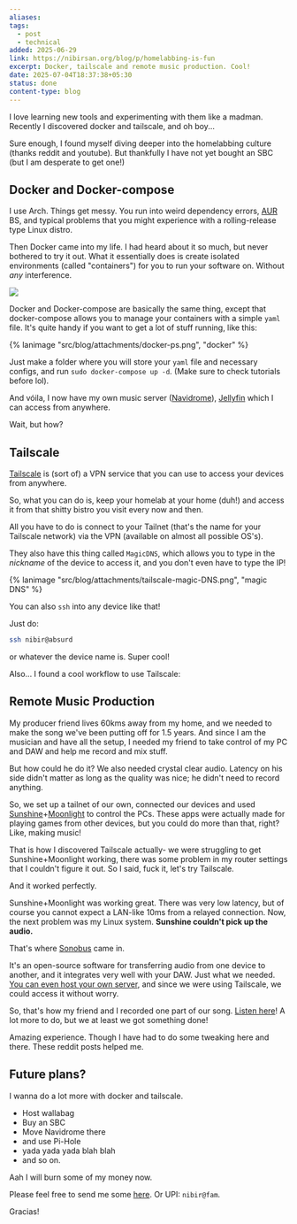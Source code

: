 ```yaml
---
aliases: 
tags:
  - post
  - technical
added: 2025-06-29
link: https://nibirsan.org/blog/p/homelabbing-is-fun
excerpt: Docker, tailscale and remote music production. Cool!
date: 2025-07-04T18:37:38+05:30
status: done
content-type: blog
---
```

I love learning new tools and experimenting with them like a madman. Recently I discovered docker and tailscale, and oh boy...

Sure enough, I found myself diving deeper into the homelabbing culture (thanks reddit and youtube). But thankfully I have not yet bought an SBC (but I am desperate to get one!)

## Docker and Docker-compose

I use Arch. Things get messy. You run into weird dependency errors, [AUR](https://aur.archlinux.org/) BS, and typical problems that you might experience with a rolling-release type Linux distro.

Then Docker came into my life. I had heard about it so much, but never bothered to try it out. What it essentially does is create isolated environments (called "containers") for you to run your software on. Without *any* interference.

![](https://www.youtube.com/watch?v=DQdB7wFEygo)

Docker and Docker-compose are basically the same thing, except that docker-compose allows you to manage your containers with a simple `yaml` file. It's quite handy if you want to get a lot of stuff running, like this:

{% lanimage "src/blog/attachments/docker-ps.png", "docker" %}

Just make a folder where you will store your `yaml` file and necessary configs, and run `sudo docker-compose up -d`. (Make sure to check tutorials before lol).

And vóila, I now have my own music server ([Navidrome](https://www.navidrome.org/)), [Jellyfin](https://jellyfin.org/) which I can access from anywhere. 

Wait, but how?

## Tailscale

[Tailscale](https://tailscale.com/) is (sort of) a VPN service that you can use to access your devices from anywhere.

So, what you can do is, keep your homelab at your home (duh!) and access it from that shitty bistro you visit every now and then. 

All you have to do is connect to your Tailnet (that's the name for your Tailscale network) via the VPN (available on almost all possible OS's).

They also have this thing called `MagicDNS`, which allows you to type in the *nickname* of the device to access it, and you don't even have to type the IP!

{% lanimage "src/blog/attachments/tailscale-magic-DNS.png", "magic DNS" %}

You can also `ssh` into any device like that!

Just do:

```bash
ssh nibir@absurd
```

or whatever the device name is. Super cool!

Also... I found a cool workflow to use Tailscale:

## Remote Music Production

My producer friend lives 60kms away from my home, and we needed to make the song we've been putting off for 1.5 years. And since I am the musician and have all the setup, I needed my friend to take control of my PC and DAW and help me record and mix stuff.

But how could he do it? We also needed crystal clear audio. Latency on his side didn't matter as long as the quality was nice; he didn't need to record anything.

So, we set up a tailnet of our own, connected our devices and used [Sunshine](https://app.lizardbyte.dev/Sunshine/?lng=en-US)+[Moonlight](https://moonlight-stream.org/) to control the PCs. These apps were actually made for playing games from other devices, but you could do more than that, right? Like, making music!

That is how I discovered Tailscale actually- we were struggling to get Sunshine+Moonlight working, there was some problem in my router settings that I couldn't figure it out. So I said, fuck it, let's try Tailscale.

And it worked perfectly. 

Sunshine+Moonlight was working great. There was very low latency, but of course you cannot expect a LAN-like 10ms from a relayed connection. Now, the next problem was my Linux system. **Sunshine couldn't pick up the audio.**

That's where [Sonobus](https://sonobus.net/) came in. 

It's an open-source software for transferring audio from one device to another, and it integrates very well with your DAW. Just what we needed. [You can even host your own server](https://www.sonobus.net/sonobus_userguide.html#Using-Your-Own-Connection-Server-with-the-Standalone-App), and since we were using Tailscale, we could access it without worry.

So, that's how my friend and I recorded one part of our song. [Listen here](https://pillowcase.su/f/4ee3a8c2b320120877e84e3c9324573c)!
A lot more to do, but we at least we got something done!

Amazing experience. Though I have had to do some tweaking here and there. These reddit posts helped me.

## Future plans?

I wanna do a lot more with docker and tailscale. 

- Host wallabag
- Buy an SBC
- Move Navidrome there
- and use Pi-Hole
- yada yada yada blah blah 
- and so on.

Aah I will burn some of my money now.

Please feel free to send me some [here](https://buymeacoffee.com/nibirsan). Or UPI: `nibir@fam`.

Gracias!